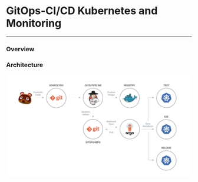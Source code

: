 # GitOps-CI/CD Kubernetes and Monitoring
---
### Overview


### Architecture
![ex_screenshot](./flow.png)
